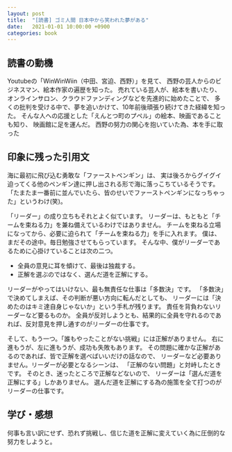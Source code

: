 ```yaml
---
layout: post
title:  "[読書] ゴミ人間 日本中から笑われた夢がある"
date:   2021-01-01 10:00:00 +0900
categories: book
---
```


## 読書の動機
Youtubeの「WinWinWiin（中田、宮迫、西野）」を見て、
西野の芸人からのビジネスマン、絵本作家の遍歴を知った。
売れている芸人が、絵本を書いたり、
オンラインサロン、クラウドファンディングなどを先進的に始めたことで、
多くの批判を受ける中で、夢を追いかけて、10年前後頑張り続けてきた経緯を知った。
そんな人への応援とした「えんとつ町のプペル」の絵本、映画であることも知り、
映画館に足を運んだ。
西野の努力の関心を抱いていた為、本を手に取った

## 印象に残った引用文

海に最初に飛び込む勇敢な「ファーストペンギン」は、
実は後ろからグイグイ迫ってくる他のペンギン達に押し出される形で海に落っこちているそうです。
「たまたま一番前に並んでいたら、皆のせいでファーストペンギンになっちゃった」というわけ(笑)。

「リーダー」の成り立ちもそれとよく似ています。
リーダーは、もともと「チームを束ねる力」を兼ね備えているわけではありません。
チームを束ねる立場になってから、必要に迫られて「チームを束ねる力」を手に入れます。
僕は、まだその途中。毎日勉強させてもらっています。
そんな中、僕がリーダーであるために心掛けていることは次の二つ。

- 全員の意見に耳を傾けて、最後は独裁する。
- 正解を選ぶのではなく、選んだ道を正解にする。

リーダーがやってはいけない、最も無責任な仕事は「多数決」です。
「多数決」で決めてしまえば、その判断が悪い方向に転んだとしても、
リーダーには「決めたのはキミ達自身じゃないか」という手札が残ります。
責任を背負わないリーダーなど要るものか。
全員が反対しようとも、結果的に全員を守れるのであれば、反対意見を押し通すのがリーダーの仕事です。

そして、もう一つ。「誰もやったことがない挑戦」には正解がありません。
右に進もうが、左に進もうが、成功も失敗もあります。
その問題に確かな正解があるのであれば、皆で正解を選べばいいだけの話なので、
リーダーなど必要ありません。リーダーが必要となるシーンは、
「正解のない問題」と対峙したときです。
そのとき、迷ったところで正解などないので、
リーダーは「選んだ道を正解にする」しかありません。
選んだ道を正解にする為の施策を全て打つのがリーダーの仕事です。

## 学び・感想

何事も言い訳にせず、恐れず挑戦し、信じた道を正解に変えていく為に圧倒的な努力をしようと。
